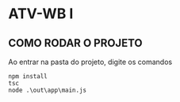 # ATV-WB I

## COMO RODAR O PROJETO
Ao entrar na pasta do projeto, digite os comandos
```
npm install
tsc
node .\out\app\main.js
```
